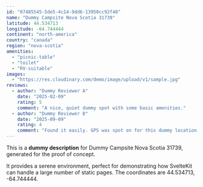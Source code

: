 ```yaml
---
id: "07485545-5de5-4c14-9dd6-13950cc92f48"
name: "Dummy Campsite Nova Scotia 31739"
latitude: 44.534713
longitude: -64.744444
continent: "north-america"
country: "canada"
region: "nova-scotia"
amenities:
  - "picnic-table"
  - "toilet"
  - "RV-suitable"
images:
  - "https://res.cloudinary.com/demo/image/upload/v1/sample.jpg"
reviews:
  - author: "Dummy Reviewer A"
    date: "2025-02-09"
    rating: 5
    comment: "A nice, quiet dummy spot with some basic amenities."
  - author: "Dummy Reviewer B"
    date: "2025-09-09"
    rating: 4
    comment: "Found it easily. GPS was spot on for this dummy location."
---
```


This is a **dummy description** for Dummy Campsite Nova Scotia 31739, generated for the proof of concept.

It provides a serene environment, perfect for demonstrating how SvelteKit can handle a large number of static pages. The coordinates are 44.534713, -64.744444.
